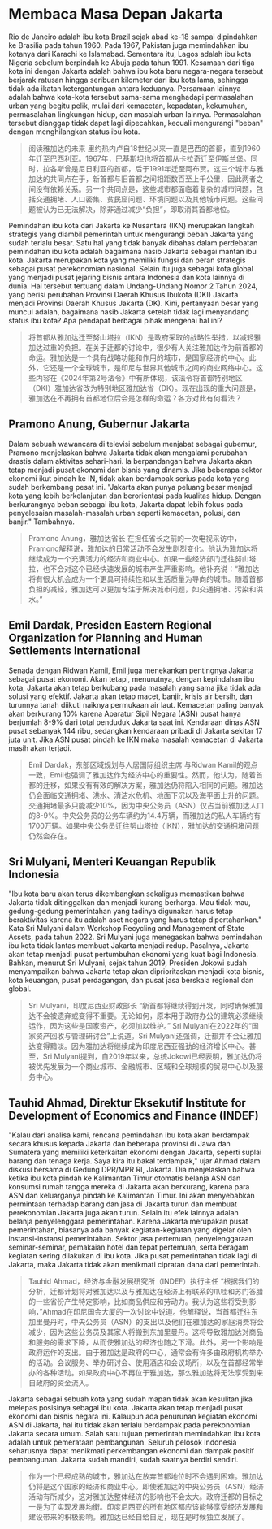 # Membaca Masa Depan Jakarta

Rio de Janeiro adalah ibu kota Brazil sejak abad ke-18 sampai dipindahkan ke Brasilia pada tahun 1960. Pada 1967, Pakistan juga memindahkan ibu kotanya dari Karachi ke Islamabad. Sementara itu, Lagos adalah ibu kota Nigeria sebelum berpindah ke Abuja pada tahun 1991. Kesamaan dari tiga kota ini dengan Jakarta adalah bahwa ibu kota baru negara-negara tersebut berjarak ratusan hingga seribuan kilometer dari ibu kota lama, sehingga tidak ada ikatan ketergantungan antara keduanya. Persamaan lainnya adalah bahwa kota-kota tersebut sama-sama menghadapi permasalahan urban yang begitu pelik, mulai dari kemacetan, kepadatan, kekumuhan, permasalahan lingkungan hidup, dan masalah urban lainnya. Permasalahan tersebut dianggap tidak dapat lagi dipecahkan, kecuali mengurangi "beban" dengan menghilangkan status ibu kota.

> 阅读雅加达的未来
> 里约热内卢自18世纪以来一直是巴西的首都，直到1960年迁至巴西利亚。1967年，巴基斯坦也将首都从卡拉奇迁至伊斯兰堡。同时，拉各斯曾是尼日利亚的首都，后于1991年迁至阿布贾。这三个城市与雅加达的共同点在于，新首都与旧首都之间相距数百至上千公里，因此两者之间没有依赖关系。另一个共同点是，这些城市都面临着复杂的城市问题，包括交通拥堵、人口密集、贫民窟问题、环境问题以及其他城市问题。这些问题被认为已无法解决，除非通过减少“负担”，即取消其首都地位。

Pemindahan ibu kota dari Jakarta ke Nusantara (IKN) merupakan langkah strategis yang diambil pemerintah untuk mengurangi beban Jakarta yang sudah terlalu besar. Satu hal yang tidak banyak dibahas dalam perdebatan pemindahan ibu kota adalah bagaimana nasib Jakarta sebagai mantan ibu kota. Jakarta merupakan kota yang memiliki fungsi dan peran strategis sebagai pusat perekonomian nasional. Selain itu juga sebagai kota global yang menjadi pusat jejaring bisnis antara Indonesia dan kota lainnya di dunia. Hal tersebut tertuang dalam Undang-Undang Nomor 2 Tahun 2024, yang berisi perubahan Provinsi Daerah Khusus Ibukota (DKI) Jakarta menjadi Provinsi Daerah Khusus Jakarta (DK). Kini, pertanyaan besar yang muncul adalah, bagaimana nasib Jakarta setelah tidak lagi menyandang status ibu kota? Apa pendapat berbagai pihak mengenai hal ini?

> 将首都从雅加达迁至努山塔拉（IKN）是政府采取的战略性举措，以减轻雅加达过重的负担。在关于迁都的讨论中，很少有人关注雅加达作为前首都的命运。雅加达是一个具有战略功能和作用的城市，是国家经济的中心。此外，它还是一个全球城市，是印尼与世界其他城市之间的商业网络中心。这些内容在《2024年第2号法令》中有所体现，该法令将首都特别地区（DKI）雅加达省改为特别地区雅加达省（DK）。现在出现的重大问题是，雅加达在不再拥有首都地位后会是怎样的命运？各方对此有何看法？

## Pramono Anung, Gubernur Jakarta

Dalam sebuah wawancara di televisi sebelum menjabat sebagai gubernur, Pramono menjelaskan bahwa Jakarta tidak akan mengalami perubahan drastis dalam aktivitas sehari-hari. la berpandangan bahwa Jakarta akan tetap menjadi pusat ekonomi dan bisnis yang dinamis. Jika beberapa sektor ekonomi ikut pindah ke IN, tidak akan berdampak serius pada kota yang sudah berkembang pesat ini. "Jakarta akan punya peluang besar menjadi kota yang lebih berkelanjutan dan berorientasi pada kualitas hidup. Dengan berkurangnya beban sebagai ibu kota, Jakarta dapat lebih fokus pada penyelesaian masalah-masalah urban seperti kemacetan, polusi, dan banjir." Tambahnya.

> Pramono Anung，雅加达省长
> 在担任省长之前的一次电视采访中，Pramono解释说，雅加达的日常活动不会发生剧烈变化。他认为雅加达将继续成为一个充满活力的经济和商业中心。如果一些经济部门迁往努山塔拉，也不会对这个已经快速发展的城市产生严重影响。他补充说：“雅加达将有很大机会成为一个更具可持续性和以生活质量为导向的城市。随着首都负担的减轻，雅加达可以更加专注于解决城市问题，如交通拥堵、污染和洪水。”

## Emil Dardak, Presiden Eastern Regional Organization for Planning and Human Settlements International

Senada dengan Ridwan Kamil, Emil juga menekankan pentingnya Jakarta sebagai pusat ekonomi. Akan tetapi, menurutnya, dengan kepindahan ibu kota, Jakarta akan tetap berkubang pada masalah yang sama jika tidak ada solusi yang efektif. Jakarta akan tetap macet, banjir, krisis air bersih, dan turunnya tanah diikuti naiknya permukaan air laut. Kemacetan paling banyak akan berkurang 10% karena Aparatur Sipil Negara (ASN) pusat hanya berjumlah 8-9% dari total penduduk Jakarta saat ini. Kendaraan dinas ASN pusat sebanyak 144 ribu, sedangkan kendaraan pribadi di Jakarta sekitar 17 juta unit. Jika ASN pusat pindah ke IKN maka masalah kemacetan di Jakarta masih akan terjadi.

> Emil Dardak，东部区域规划与人居国际组织主席
> 与Ridwan Kamil的观点一致，Emil也强调了雅加达作为经济中心的重要性。然而，他认为，随着首都的迁移，如果没有有效的解决方案，雅加达仍将陷入相同的问题。雅加达仍会面临交通拥堵、洪水、清洁水危机、地面下沉以及海平面上升的问题。交通拥堵最多只能减少10%，因为中央公务员（ASN）仅占当前雅加达人口的8-9%。中央公务员的公务车辆约为14.4万辆，而雅加达的私人车辆约有1700万辆。如果中央公务员迁往努山塔拉（IKN），雅加达的交通拥堵问题仍然会存在。

## Sri Mulyani, Menteri Keuangan Republik Indonesia

"Ibu kota baru akan terus dikembangkan sekaligus memastikan bahwa Jakarta tidak ditinggalkan dan menjadi kurang berharga. Mau tidak mau, gedung-gedung pemerintahan yang tadinya digunakan harus tetap beraktivitas karena itu adalah aset negara yang harus tetap dipertahankan." Kata Sri Mulyani dalam Workshop Recycling and Management of State Assets, pada tahun 2022. Sri Mulyani juga menegaskan bahwa pemindahan ibu kota tidak lantas membuat Jakarta menjadi redup. Pasalnya, Jakarta akan tetap menjadi pusat pertumbuhan ekonomi yang kuat bagi Indonesia. Bahkan, menurut Sri Mulyani, sejak tahun 2019, Presiden Jokowi sudah menyampaikan bahwa Jakarta tetap akan diprioritaskan menjadi kota bisnis, kota keuangan, pusat perdagangan, dan pusat jasa berskala regional dan global.

> Sri Mulyani，印度尼西亚财政部长
> “新首都将继续得到开发，同时确保雅加达不会被遗弃或变得不重要。无论如何，原本用于政府办公的建筑必须继续运作，因为这些是国家资产，必须加以维护。” Sri Mulyani在2022年的“国家资产回收与管理研讨会”上说道。Sri Mulyani还强调，迁都并不会让雅加达变得黯淡。因为雅加达将继续成为印度尼西亚强劲的经济增长中心。甚至，Sri Mulyani提到，自2019年以来，总统Jokowi已经表明，雅加达仍将被优先发展为一个商业城市、金融城市、区域和全球规模的贸易中心以及服务中心。

## Tauhid Ahmad, Direktur Eksekutif Institute for Development of Economics and Finance (INDEF)

"Kalau dari analisa kami, rencana pemindahan ibu kota akan berdampak secara khusus kepada Jakarta dan beberapa provinsi di Jawa dan Sumatera yang memiliki keterkaitan ekonomi dengan Jakarta, seperti suplai barang dan tenaga kerja. Saya kira itu bakal terdampak," ujar Ahmad dalam diskusi bersama di Gedung DPR/MPR RI, Jakarta. Dia menjelaskan bahwa ketika ibu kota pindah ke Kalimantan Timur otomatis belanja ASN dan konsumsi rumah tangga mereka di Jakarta akan berkurang, karena para ASN dan keluarganya pindah ke Kalimantan Timur. Ini akan menyebabkan permintaan terhadap barang dan jasa di Jakarta turun dan membuat perekonomian Jakarta juga akan turun. Selain itu efek lainnya adalah belanja penyelenggara pemerintahan. Karena Jakarta merupakan pusat pemerintahan, biasanya ada banyak kegiatan-kegiatan yang digelar oleh instansi-instansi pemerintahan. Sektor jasa pertemuan, penyelenggaraan seminar-seminar, pemakaian hotel dan tepat pertemuan, serta beragam kegiatan sering dilakukan di ibu kota. Jika pusat pemerintahan tidak lagi di Jakarta, maka Jakarta tidak akan menikmati cipratan dana dari pemerintah.

> Tauhid Ahmad，经济与金融发展研究所（INDEF）执行主任
> “根据我们的分析，迁都计划将对雅加达以及与雅加达在经济上有联系的爪哇和苏门答腊的一些省份产生特定影响，比如商品供应和劳动力。我认为这些将受到影响，”Ahmad在印尼国会大厦的一次讨论中说道。他解释说，当首都迁往东加里曼丹时，中央公务员（ASN）的支出以及他们在雅加达的家庭消费将会减少，因为这些公务员及其家人将搬到东加里曼丹。这将导致雅加达对商品和服务的需求下降，从而使雅加达的经济也随之下滑。此外，另一个影响是政府运作的支出。由于雅加达是政府的中心，通常会有许多由政府机构举办的活动。会议服务、举办研讨会、使用酒店和会议场所，以及在首都经常举办的各种活动。如果政府中心不再位于雅加达，那么雅加达将无法享受到来自政府的资金流入。

Jakarta sebagai sebuah kota yang sudah mapan tidak akan kesulitan jika melepas posisinya sebagai ibu kota. Jakarta akan tetap menjadi pusat ekonomi dan bisnis negara ini. Kalaupun ada penurunan kegiatan ekonomi ASN di Jakarta, hal itu tidak akan terlalu berdampak pada perekonomian Jakarta secara umum. Salah satu tujuan pemerintah memindahkan ibu kota adalah untuk pemerataan pembangunan. Seluruh pelosok Indonesia seharusnya dapat menikmati perkembangan ekonomi dan dampak positif pembangunan. Jakarta sudah mandiri, sudah saatnya berdiri sendiri.

> 作为一个已经成熟的城市，雅加达在放弃首都地位时不会遇到困难。雅加达仍将是这个国家的经济和商业中心。即使雅加达的中央公务员（ASN）经济活动有所减少，这对雅加达整体经济的影响也不会太大。政府迁都的目标之一是为了实现发展均衡。印度尼西亚的所有地区都应该能够享受经济发展和建设带来的积极影响。雅加达已经自给自足，现在是时候独立发展了。
